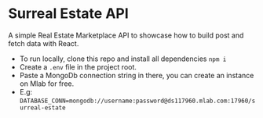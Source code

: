 # Surreal Estate API

A simple Real Estate Marketplace API to showcase how to build post and fetch data with React.

- To run locally, clone this repo and install all dependencies `npm i`
- Create a `.env` file in the project root.
- Paste a MongoDb connection string in there, you can create an instance on Mlab for free.
- E.g: `DATABASE_CONN=mongodb://username:password@ds117960.mlab.com:17960/surreal-estate`
